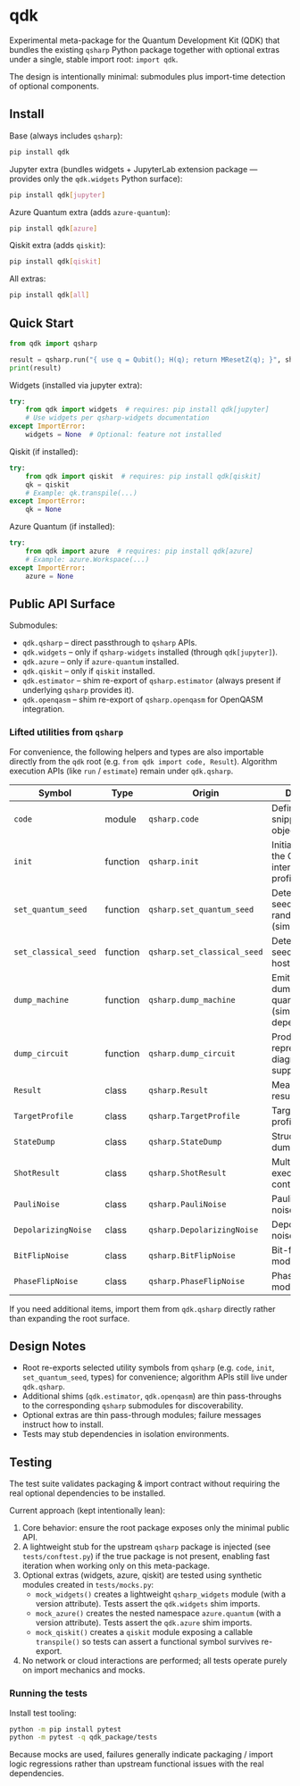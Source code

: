 # qdk

Experimental meta-package for the Quantum Development Kit (QDK) that bundles the existing
`qsharp` Python package together with optional extras under a single, stable import root: `import qdk`.

The design is intentionally minimal: submodules plus import-time detection of optional components.

## Install

Base (always includes `qsharp`):

```bash
pip install qdk
```

Jupyter extra (bundles widgets + JupyterLab extension package — provides only the `qdk.widgets` Python surface):

```bash
pip install qdk[jupyter]
```

Azure Quantum extra (adds `azure-quantum`):

```bash
pip install qdk[azure]
```

Qiskit extra (adds `qiskit`):

```bash
pip install qdk[qiskit]
```

All extras:

```bash
pip install qdk[all]
```

## Quick Start

```python
from qdk import qsharp

result = qsharp.run("{ use q = Qubit(); H(q); return MResetZ(q); }", shots=100)
print(result)
```

Widgets (installed via jupyter extra):

```python
try:
    from qdk import widgets  # requires: pip install qdk[jupyter]
    # Use widgets per qsharp-widgets documentation
except ImportError:
    widgets = None  # Optional: feature not installed
```

Qiskit (if installed):

```python
try:
    from qdk import qiskit  # requires: pip install qdk[qiskit]
    qk = qiskit
    # Example: qk.transpile(...)
except ImportError:
    qk = None
```

Azure Quantum (if installed):

```python
try:
    from qdk import azure  # requires: pip install qdk[azure]
    # Example: azure.Workspace(...)
except ImportError:
    azure = None
```

## Public API Surface

Submodules:

- `qdk.qsharp` – direct passthrough to `qsharp` APIs.
- `qdk.widgets` – only if `qsharp-widgets` installed (through `qdk[jupyter]`).
- `qdk.azure` – only if `azure-quantum` installed.
- `qdk.qiskit` – only if `qiskit` installed.
- `qdk.estimator` – shim re-export of `qsharp.estimator` (always present if underlying `qsharp` provides it).
- `qdk.openqasm` – shim re-export of `qsharp.openqasm` for OpenQASM integration.

### Lifted utilities from `qsharp`

For convenience, the following helpers and types are also importable directly from the `qdk` root (e.g. `from qdk import code, Result`). Algorithm execution APIs (like `run` / `estimate`) remain under `qdk.qsharp`.

| Symbol               | Type     | Origin                      | Description                                                         |
| -------------------- | -------- | --------------------------- | ------------------------------------------------------------------- |
| `code`               | module   | `qsharp.code`               | Define inline Q# snippets / code objects.                           |
| `init`               | function | `qsharp.init`               | Initialize/configure the QDK interpreter (target profile, options). |
| `set_quantum_seed`   | function | `qsharp.set_quantum_seed`   | Deterministic seed for quantum randomness (simulators).             |
| `set_classical_seed` | function | `qsharp.set_classical_seed` | Deterministic seed for classical host RNG.                          |
| `dump_machine`       | function | `qsharp.dump_machine`       | Emit a structured dump of full quantum state (simulator dependent). |
| `dump_circuit`       | function | `qsharp.dump_circuit`       | Produce a circuit representation / diagram (when supported).        |
| `Result`             | class    | `qsharp.Result`             | Measurement result token.                                           |
| `TargetProfile`      | class    | `qsharp.TargetProfile`      | Target capability / profile descriptor.                             |
| `StateDump`          | class    | `qsharp.StateDump`          | Structured state dump object.                                       |
| `ShotResult`         | class    | `qsharp.ShotResult`         | Multi-shot execution results container.                             |
| `PauliNoise`         | class    | `qsharp.PauliNoise`         | Pauli channel noise model spec.                                     |
| `DepolarizingNoise`  | class    | `qsharp.DepolarizingNoise`  | Depolarizing noise model spec.                                      |
| `BitFlipNoise`       | class    | `qsharp.BitFlipNoise`       | Bit-flip noise model spec.                                          |
| `PhaseFlipNoise`     | class    | `qsharp.PhaseFlipNoise`     | Phase-flip noise model spec.                                        |

If you need additional items, import them from `qdk.qsharp` directly rather than expanding the root surface.

## Design Notes

- Root re-exports selected utility symbols from `qsharp` (e.g. `code`, `init`, `set_quantum_seed`, types) for convenience; algorithm APIs still live under `qdk.qsharp`.
- Additional shims (`qdk.estimator`, `qdk.openqasm`) are thin pass-throughs to the corresponding `qsharp` submodules for discoverability.
- Optional extras are thin pass-through modules; failure messages instruct how to install.
- Tests may stub dependencies in isolation environments.

## Testing

The test suite validates packaging & import contract without requiring the real
optional dependencies to be installed.

Current approach (kept intentionally lean):

1. Core behavior: ensure the root package exposes only the minimal public API.
2. A lightweight stub for the upstream `qsharp` package is injected (see `tests/conftest.py`)
   if the true package is not present, enabling fast iteration when working only on this meta-package.
3. Optional extras (widgets, azure, qiskit) are tested using synthetic modules created in `tests/mocks.py`:
   - `mock_widgets()` creates a lightweight `qsharp_widgets` module (with a version attribute). Tests assert the `qdk.widgets` shim imports.
   - `mock_azure()` creates the nested namespace `azure.quantum` (with a version attribute). Tests assert the `qdk.azure` shim imports.
   - `mock_qiskit()` creates a `qiskit` module exposing a callable `transpile()` so tests can assert a functional symbol survives re-export.
4. No network or cloud interactions are performed; all tests operate purely on import mechanics and mocks.

### Running the tests

Install test tooling:

```bash
python -m pip install pytest
python -m pytest -q qdk_package/tests
```

Because mocks are used, failures generally indicate packaging / import logic regressions
rather than upstream functional issues with the real dependencies.
